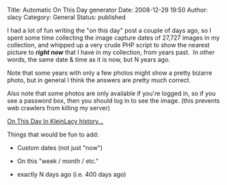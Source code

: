 Title: Automatic On This Day generator
Date: 2008-12-29 19:50
Author: slacy
Category: General
Status: published

I had a lot of fun writing the "on this day" post a couple of days ago,
so I spent some time collecting the image capture dates of 27,727 images
in my collection, and whipped up a very crude PHP script to show the
nearest picture to ***right now*** that I have in my collection, from
years past.  In other words, the same date & time as it is now, but N
years ago.

Note that some years with only a few photos might show a pretty bizarre
photo, but in general I think the answers are pretty much correct.

Also note that some photos are only available if you're logged in, so if
you see a password box, then you should log in to see the image. (this
prevents web crawlers from killing my server)

[On This Day In KleinLacy
history...](http://slacy.com/timecapsule/onthisday.php)

Things that would be fun to add:

- Custom dates (not just "now")

- On this "week / month / etc."

- exactly N days ago (i.e. 400 days ago)

